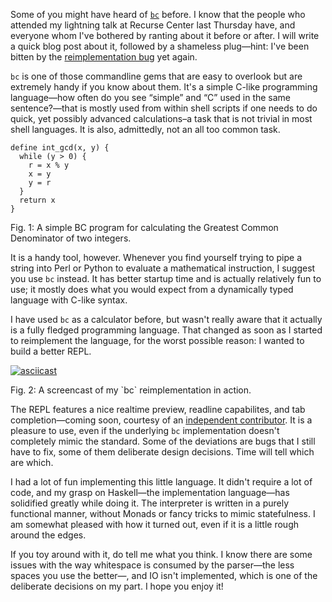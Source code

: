 Some of you might have heard of
[`bc`](https://en.wikipedia.org/wiki/Bc_%28programming_language%29) before. I
know that the people who attended my lightning talk at Recurse Center last
Thursday have, and everyone whom I've bothered by ranting about it before or
after. I will write a quick blog post about it, followed by a shameless
plug—hint: I've been bitten by the
[reimplementation bug](https://github.com/hellerve/bc) yet again.

`bc` is one of those commandline gems that are easy to overlook but are
extremely handy if you know about them. It's a simple C-like programming
language—how often do you see “simple” and “C” used in the same sentence?—that
is mostly used from within shell scripts if one needs to do quick, yet possibly
advanced calculations–a task that is not trivial in most shell languages. It is
also, admittedly, not an all too common task.

```
define int_gcd(x, y) {
  while (y > 0) {
    r = x % y
    x = y
    y = r
  }
  return x
}
```
<div class="figure-label">Fig. 1: A simple BC program for calculating the
Greatest Common Denominator of two integers.</div>

It is a handy tool, however. Whenever you find yourself trying to pipe a string
into Perl or Python to evaluate a mathematical instruction, I suggest you use
`bc` instead. It has better startup time and is actually relatively fun to use;
it mostly does what you would expect from a dynamically typed language with
C-like syntax.

I have used `bc` as a calculator before, but wasn't really aware that it
actually is a fully fledged programming language. That changed as soon as I
started to reimplement the language, for the worst possible reason: I wanted to
build a better REPL.

[![asciicast](https://asciinema.org/a/75ay3m4mx5i93tbfu7dahc55u.png)](https://asciinema.org/a/75ay3m4mx5i93tbfu7dahc55u)
<div class="figure-label">Fig. 2: A screencast of my `bc` reimplementation in
action.</div>

The REPL features a nice realtime preview, readline capabilites, and tab
completion—coming soon, courtesy of an
[independent contributor](https://github.com/hellerve/bc/pull/1). It is a
pleasure to use, even if the underlying `bc` implementation doesn't completely
mimic the standard. Some of the deviations are bugs that I still have to fix, some
of them deliberate design decisions. Time will tell which are which.

I had a lot of fun implementing this little language. It didn't require a lot of
code, and my grasp on Haskell—the implementation language—has solidified greatly
while doing it. The interpreter is written in a purely functional manner,
without Monads or fancy tricks to mimic statefulness. I am somewhat pleased with
how it turned out, even if it is a little rough around the edges.

If you toy around with it, do tell me what you think. I know there are some
issues with the way whitespace is consumed by the parser—the less spaces you use
the better—, and IO isn't implemented, which is one of the deliberate decisions
on my part. I hope you enjoy it!
